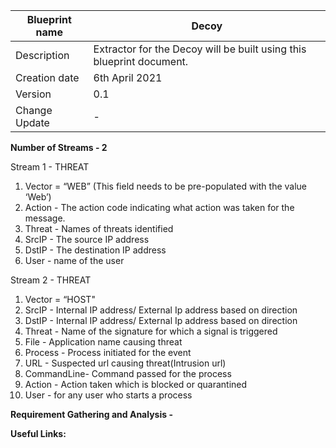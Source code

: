 | Blueprint name          | Decoy                                                                |
| ----------------------- | -------------------------------------------------------------------- |
| Description             | Extractor for the Decoy will be built using this blueprint document. |
| Creation date | 6th April 2021                                                       |
| Version                  | 0.1                                                               |
| Change Update             |  -                                                                  |

**Number of Streams - 2**

Stream 1 - THREAT 

1. Vector = “WEB” (This field needs to be pre-populated with the value ‘Web’)
2. Action - The action code indicating what action was taken for the message.
3. Threat - Names of threats identified
4. SrcIP - The source IP address
5. DstIP - The destination IP address
6. User - name of the user

Stream 2 - THREAT

1. Vector = “HOST"
2. SrcIP - Internal IP address/ External Ip address based on direction
3. DstIP - Internal IP address/ External Ip address based on direction
4. Threat - Name of the signature for which a signal is triggered
5. File - Application name causing threat
6. Process - Process initiated for the event
7. URL - Suspected url causing threat(Intrusion url)
8. CommandLine- Command passed for the process
9. Action - Action taken which is blocked or quarantined
10. User - for any user who starts a process

**Requirement Gathering and Analysis -** 

**Useful Links:**

